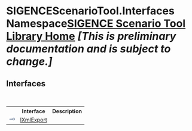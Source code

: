 # SIGENCEScenarioTool.Interfaces Namespace<a href="https://github.com/ObiWanLansi/SIGENCE-Scenario-Tool">SIGENCE Scenario Tool Library Home</a> _**\[This is preliminary documentation and is subject to change.\]**_

## Interfaces
&nbsp;<table><tr><th></th><th>Interface</th><th>Description</th></tr><tr><td>![Public interface](media/pubinterface.gif "Public interface")</td><td><a href="b7acc11a-a449-0b89-3765-0abcbbb04101.md">IXmlExport</a></td><td></td></tr></table>&nbsp;
